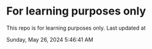 # For learning purposes only
This repo is for learning purposes only.
Last updated at

Sunday, May 26, 2024 5:46:41 AM

